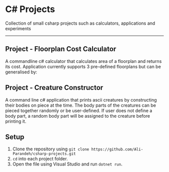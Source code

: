 # C# Projects

Collection of small csharp projects such as calculators, applications and experiments

---

## Project - Floorplan Cost Calculator

A commandline c# calculator that calculates area of a floorplan and returns its cost. Application currently supports 3 pre-defined floorplans but can be generalised by:

## Project - Creature Constructor

A command line c# application that prints ascii creatures by constructing their bodies on piece at the time. The body parts of the creatures can be pieced together randomly or be user-defined. If user does not define a body part, a random body part will be assigned to the creature before printing it.

## Setup

1. Clone the repository using `git clone https://github.com/Ali-Parandeh/csharp-projects.git`
2. `cd` into each project folder.
3. Open the file using Visual Studio and run `dotnet run`.
